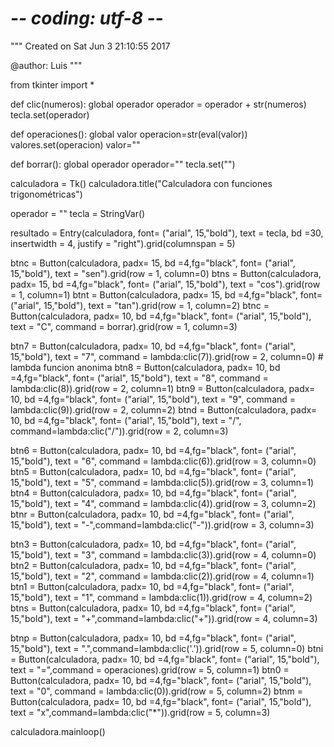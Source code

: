 # -*- coding: utf-8 -*-
"""
Created on Sat Jun  3 21:10:55 2017

@author: Luis
"""

from tkinter import *

def clic(numeros):
    global operador
    operador = operador + str(numeros)
    tecla.set(operador)

def operaciones():
    global valor
    operacion=str(eval(valor))
    valores.set(operacion)
    valor=""

def borrar():
    global operador
    operador=""
    tecla.set("")

    
calculadora = Tk()
calculadora.title("Calculadora con funciones trigonométricas")

operador = ""
tecla = StringVar()

    
    
resultado = Entry(calculadora, font= ("arial", 15,"bold"), text = tecla,  bd =30, insertwidth = 4, justify = "right").grid(columnspan = 5)

btnc = Button(calculadora, padx= 15, bd =4,fg="black", font= ("arial", 15,"bold"), text = "sen").grid(row = 1, column=0)
btns = Button(calculadora, padx= 15, bd =4,fg="black", font= ("arial", 15,"bold"), text = "cos").grid(row = 1, column=1)
btnt = Button(calculadora, padx= 15, bd =4,fg="black", font= ("arial", 15,"bold"), text = "tan").grid(row = 1, column=2)
btnc = Button(calculadora, padx= 10, bd =4,fg="black", font= ("arial", 15,"bold"), text = "C", command = borrar).grid(row = 1, column=3)

btn7 = Button(calculadora, padx= 10, bd =4,fg="black", font= ("arial", 15,"bold"), text = "7", command = lambda:clic(7)).grid(row = 2, column=0) # lambda funcion anonima
btn8 = Button(calculadora, padx= 10, bd =4,fg="black", font= ("arial", 15,"bold"), text = "8", command = lambda:clic(8)).grid(row = 2, column=1)
btn9 = Button(calculadora, padx= 10, bd =4,fg="black", font= ("arial", 15,"bold"), text = "9", command = lambda:clic(9)).grid(row = 2, column=2)
btnd = Button(calculadora, padx= 10, bd =4,fg="black", font= ("arial", 15,"bold"), text = "/", command=lambda:clic("/")).grid(row = 2, column=3)

btn6 = Button(calculadora, padx= 10, bd =4,fg="black", font= ("arial", 15,"bold"), text = "6", command = lambda:clic(6)).grid(row = 3, column=0)
btn5 = Button(calculadora, padx= 10, bd =4,fg="black", font= ("arial", 15,"bold"), text = "5", command = lambda:clic(5)).grid(row = 3, column=1)
btn4 = Button(calculadora, padx= 10, bd =4,fg="black", font= ("arial", 15,"bold"), text = "4", command = lambda:clic(4)).grid(row = 3, column=2)
btnr = Button(calculadora, padx= 10, bd =4,fg="black", font= ("arial", 15,"bold"), text = "-",command=lambda:clic("-")).grid(row = 3, column=3)

btn3 = Button(calculadora, padx= 10, bd =4,fg="black", font= ("arial", 15,"bold"), text = "3", command = lambda:clic(3)).grid(row = 4, column=0)
btn2 = Button(calculadora, padx= 10, bd =4,fg="black", font= ("arial", 15,"bold"), text = "2", command = lambda:clic(2)).grid(row = 4, column=1)
btn1 = Button(calculadora, padx= 10, bd =4,fg="black", font= ("arial", 15,"bold"), text = "1", command = lambda:clic(1)).grid(row = 4, column=2)
btns = Button(calculadora, padx= 10, bd =4,fg="black", font= ("arial", 15,"bold"), text = "+",command=lambda:clic("+")).grid(row = 4, column=3)

btnp = Button(calculadora, padx= 10, bd =4,fg="black", font= ("arial", 15,"bold"), text = ".",command=lambda:clic('.')).grid(row = 5, column=0)
btni = Button(calculadora, padx= 10, bd =4,fg="black", font= ("arial", 15,"bold"), text = "=",command = operaciones).grid(row = 5, column=1)
btn0 = Button(calculadora, padx= 10, bd =4,fg="black", font= ("arial", 15,"bold"), text = "0", command = lambda:clic(0)).grid(row = 5, column=2)
btnm = Button(calculadora, padx= 10, bd =4,fg="black", font= ("arial", 15,"bold"), text = "x",command=lambda:clic("*")).grid(row = 5, column=3)


calculadora.mainloop() 